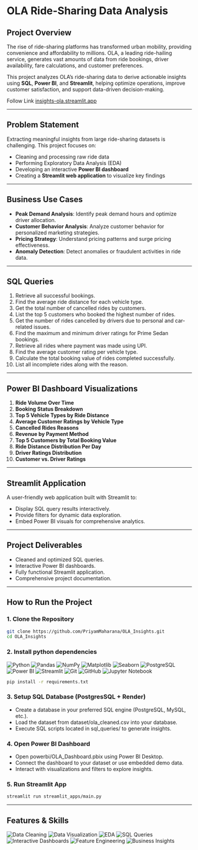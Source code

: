 # OLA Ride-Sharing Data Analysis

## Project Overview

The rise of ride-sharing platforms has transformed urban mobility, providing convenience and affordability to millions. OLA, a leading ride-hailing service, generates vast amounts of data from ride bookings, driver availability, fare calculations, and customer preferences.

This project analyzes OLA’s ride-sharing data to derive actionable insights using **SQL**, **Power BI**, and **Streamlit**, helping optimize operations, improve customer satisfaction, and support data-driven decision-making.

Follow Link 
[insights-ola.streamlit.app](https://insights-ola.streamlit.app)


---

## Problem Statement

Extracting meaningful insights from large ride-sharing datasets is challenging. This project focuses on:

- Cleaning and processing raw ride data
- Performing Exploratory Data Analysis (EDA)
- Developing an interactive **Power BI dashboard**
- Creating a **Streamlit web application** to visualize key findings

---

## Business Use Cases

- **Peak Demand Analysis**: Identify peak demand hours and optimize driver allocation.
- **Customer Behavior Analysis**: Analyze customer behavior for personalized marketing strategies.
- **Pricing Strategy**: Understand pricing patterns and surge pricing effectiveness.
- **Anomaly Detection**: Detect anomalies or fraudulent activities in ride data.

---

## SQL Queries

1. Retrieve all successful bookings.
2. Find the average ride distance for each vehicle type.
3. Get the total number of cancelled rides by customers.
4. List the top 5 customers who booked the highest number of rides.
5. Get the number of rides cancelled by drivers due to personal and car-related issues.
6. Find the maximum and minimum driver ratings for Prime Sedan bookings.
7. Retrieve all rides where payment was made using UPI.
8. Find the average customer rating per vehicle type.
9. Calculate the total booking value of rides completed successfully.
10. List all incomplete rides along with the reason.

---

## Power BI Dashboard Visualizations

1. **Ride Volume Over Time**
2. **Booking Status Breakdown**
3. **Top 5 Vehicle Types by Ride Distance**
4. **Average Customer Ratings by Vehicle Type**
5. **Cancelled Rides Reasons**
6. **Revenue by Payment Method**
7. **Top 5 Customers by Total Booking Value**
8. **Ride Distance Distribution Per Day**
9. **Driver Ratings Distribution**
10. **Customer vs. Driver Ratings**

---

## Streamlit Application

A user-friendly web application built with Streamlit to:

- Display SQL query results interactively.
- Provide filters for dynamic data exploration.
- Embed Power BI visuals for comprehensive analytics.

---

## Project Deliverables

- Cleaned and optimized SQL queries.
- Interactive Power BI dashboards.
- Fully functional Streamlit application.
- Comprehensive project documentation.

---

## How to Run the Project

### 1. Clone the Repository

```bash
git clone https://github.com/PriyamMaharana/OLA_Insights.git
cd OLA_Insights
```


### 2. Install python dependencies

![Python](https://img.shields.io/badge/Python-3776AB?style=for-the-badge&logo=python&logoColor=white)
![Pandas](https://img.shields.io/badge/Pandas-150458?style=for-the-badge&logo=pandas&logoColor=white)
![NumPy](https://img.shields.io/badge/NumPy-013243?style=for-the-badge&logo=numpy&logoColor=white)
![Matplotlib](https://img.shields.io/badge/Matplotlib-F58025?style=for-the-badge&logo=matplotlib&logoColor=white)
![Seaborn](https://img.shields.io/badge/Seaborn-4C72B0?style=for-the-badge&logo=seaborn&logoColor=white)
![PostgreSQL](https://img.shields.io/badge/SQL-4479A1?style=for-the-badge&logo=postgresql&logoColor=white)
![Power BI](https://img.shields.io/badge/Power%20BI-F2C811?style=for-the-badge&logo=power-bi&logoColor=black)
![Streamlit](https://img.shields.io/badge/Streamlit-FF4B4B?style=for-the-badge&logo=streamlit&logoColor=white)
![Git](https://img.shields.io/badge/Git-F05032?style=for-the-badge&logo=git&logoColor=white)
![GitHub](https://img.shields.io/badge/GitHub-181717?style=for-the-badge&logo=github&logoColor=white)
![Jupyter Notebook](https://img.shields.io/badge/Jupyter-F37626?style=for-the-badge&logo=jupyter&logoColor=white)


```bash
pip install -r requirements.txt
```


### 3. Setup SQL Database (PostgresSQL + Render)

 - Create a database in your preferred SQL engine (PostgreSQL, MySQL, etc.).
 - Load the dataset from dataset/ola_cleaned.csv into your database.
 - Execute SQL scripts located in sql_queries/ to generate insights.


### 4. Open Power BI Dashboard

 - Open powerbi/OLA_Dashboard.pbix using Power BI Desktop.
 - Connect the dashboard to your dataset or use embedded demo data.
 - Interact with visualizations and filters to explore insights.


### 5. Run Streamlit App

```bash
streamlit run streamlit_apps/main.py
```

---

## Features & Skills

![Data Cleaning](https://img.shields.io/badge/Data%20Cleaning-00BFFF?style=for-the-badge)
![Data Visualization](https://img.shields.io/badge/Data%20Visualization-4CAF50?style=for-the-badge)
![EDA](https://img.shields.io/badge/Exploratory%20Data%20Analysis-FF69B4?style=for-the-badge)
![SQL Queries](https://img.shields.io/badge/SQL%20Queries-FF8C00?style=for-the-badge)
![Interactive Dashboards](https://img.shields.io/badge/Interactive%20Dashboards-8A2BE2?style=for-the-badge)
![Feature Engineering](https://img.shields.io/badge/Feature%20Engineering-00CED1?style=for-the-badge)
![Business Insights](https://img.shields.io/badge/Business%20Insights-FF1493?style=for-the-badge)
